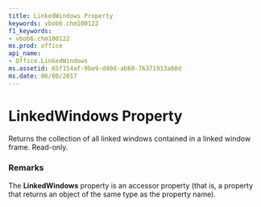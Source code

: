 ```yaml
---
title: LinkedWindows Property
keywords: vbob6.chm100122
f1_keywords:
- vbob6.chm100122
ms.prod: office
api_name:
- Office.LinkedWindows
ms.assetid: 65f154af-9be9-d40d-ab60-76371913a60d
ms.date: 06/08/2017
---
```



# LinkedWindows Property



Returns the collection of all linked windows contained in a linked window frame. Read-only.

### Remarks

The  **LinkedWindows** property is an accessor property (that is, a property that returns an object of the same type as the property name).

